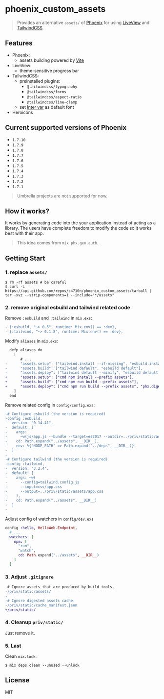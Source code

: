 # phoenix_custom_assets

> Provides an alternative `assets/` of [Phoenix](https://www.phoenixframework.org/) for using [LiveView](https://hexdocs.pm/phoenix_live_view) and [TailwindCSS](https://tailwindcss.com/).

## Features

- Phoenix:
  - assets building powered by [Vite](https://vitejs.dev/)
- LiveView:
  - theme-sensitive progress bar
- TailwindCSS:
  - preinstalled plugins:
    - `@tailwindcss/typography`
    - `@tailwindcss/forms`
    - `@tailwindcss/aspect-ratio`
    - `@tailwindcss/line-clamp`
  - set [Inter var](https://rsms.me/inter/) as default font
- Heroicons

## Current supported versions of Phoenix

- `1.7.10`
- `1.7.9`
- `1.7.8`
- `1.7.7`
- `1.7.6`
- `1.7.5`
- `1.7.4`
- `1.7.3`
- `1.7.2`
- `1.7.1`

> Umbrella projects are not supported for now.

## How it works?

It works by generating code into the your application instead of acting as a library. The users have complete freedom to modify the code so it works best with their app.

> This idea comes from `mix phx.gen.auth`.

## Getting Start

### 1. replace `assets/`

```
$ rm -rf assets # be careful
$ curl -L https://api.github.com/repos/c4710n/phoenix_custom_assets/tarball | tar -xvz --strip-components=1 --include="*/assets"
```

### 2. remove original esbuild and tailwind related code

Remove `:esbuild` and `:tailwind` in `mix.exs`:

```diff
- {:esbuild, "~> 0.5", runtime: Mix.env() == :dev},
- {:tailwind, "~> 0.1.8", runtime: Mix.env() == :dev},
```

Modify `aliases` in `mix.exs`:

```diff
  defp aliases do
    [
       # ...
-      "assets.setup": ["tailwind.install --if-missing", "esbuild.install --if-missing"],
-      "assets.build": ["tailwind default", "esbuild default"],
-      "assets.deploy": ["tailwind default --minify", "esbuild default --minify", "phx.digest"]
+      "assets.setup": ["cmd npm install --prefix assets"],
+      "assets.build": ["cmd npm run build --prefix assets"],
+      "assets.deploy": ["cmd npm run build --prefix assets", "phx.digest"]
    ]
  end
```

Remove related config in `config/config.exs`:

```diff
-# Configure esbuild (the version is required)
-config :esbuild,
-  version: "0.14.41",
-  default: [
-    args:
-      ~w(js/app.js --bundle --target=es2017 --outdir=../priv/static/assets --external:/fonts/* --external:/images/*),
-    cd: Path.expand("../assets", __DIR__),
-    env: %{"NODE_PATH" => Path.expand("../deps", __DIR__)}
-  ]
-
-# Configure tailwind (the version is required)
-config :tailwind,
-  version: "3.2.4",
-  default: [
-    args: ~w(
-      --config=tailwind.config.js
-      --input=css/app.css
-      --output=../priv/static/assets/app.css
-    ),
-    cd: Path.expand("../assets", __DIR__)
-  ]
-
```

Adjust config of watchers in `config/dev.exs`

```elixir
config :hello, HelloWeb.Endpoint,
  # ...
  watchers: [
    npm: [
      "run",
      "watch",
      cd: Path.expand("../assets", __DIR__)
    ]
  ]
```

### 3. Adjust `.gitignore`

```diff
 # Ignore assets that are produced by build tools.
-/priv/static/assets/
-
-# Ignore digested assets cache.
-/priv/static/cache_manifest.json
+/priv/static/
```

### 4. Cleanup `priv/static/`

Just remove it.

### 5. Last

Clean `mix.lock`:

```
$ mix deps.clean --unused --unlock
```

## License

MIT
